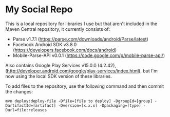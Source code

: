 # My Social Repo

This is a local repository for libraries I use but that aren't included in the Maven Central repository, it currently consists of:

* Parse v1.7.1 (https://parse.com/downloads/android/Parse/latest)
* Facebook Android SDK v3.8.0 (https://developers.facebook.com/docs/android)
* Mobile-Parse-API v0.0.1 (https://code.google.com/p/mobile-parse-api/)

Also contains Google Play Services v15.0.0 (4.2.42), (http://developer.android.com/google/play-services/index.html), but I'm now using the local SDK version of these libraries.

To add files to the repository, use the following command and then commit the changes:

    mvn deploy:deploy-file -Dfile=[file to deploy] -DgroupId=[group] -DartifactId=[artifact] -Dversion=[x.x.x] -Dpackaging=[type] -Durl=file:releases
